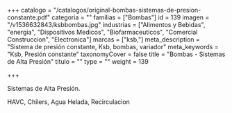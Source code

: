 +++
catalogo = "/catalogos/original-bombas-sistemas-de-presion-constante.pdf"
categoria = ""
familias = ["Bombas"]
id = 139
imagen = "/v1536632843/ksbbombas.jpg"
industrias = ["Alimentos y Bebidas", "energia", "Dispositivos Medicos", "Biofarmaceuticos", "Comercial Construccion", "Electronica"]
marcas = ["ksb,"]
meta_description = "Sistema de presión constante, Ksb, bombas, variador"
meta_keywords = "Ksb, Presión constante"
taxonomyCover = false
title = "Bombas - Sistemas de Alta Presión"
titulo = ""
type = ""
weight = 139

+++
<p>Sistemas de Alta Presión.</p>
<p>HAVC, Chilers, Agua Helada, Recirculacion </p>